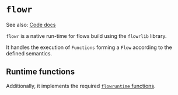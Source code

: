 # `flowr`

See also: [Code docs](http://andrewdavidmackenzie.github.io/flow/code/doc/flowr/index.html)

`flowr` is a native run-time for flows build using the `flowrlib` library.

It handles the execution of `Functions` forming a `Flow` according to the defined semantics.

## Runtime functions
Additionally, it implements the required [`flowruntime` functions](../flowrlib/src/flowruntime/README.md).